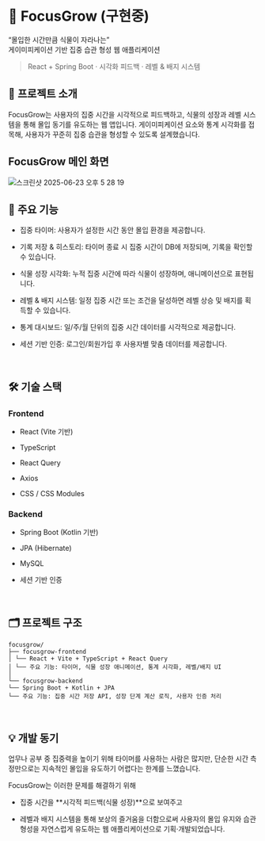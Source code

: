 # 🌱 FocusGrow (구현중)
“몰입한 시간만큼 식물이 자라나는”  
게이미피케이션 기반 집중 습관 형성 웹 애플리케이션

> React + Spring Boot · 시각화 피드백 · 레벨 & 배지 시스템

## 🎯 프로젝트 소개

FocusGrow는 사용자의 집중 시간을 시각적으로 피드백하고,
식물의 성장과 레벨 시스템을 통해 몰입 동기를 유도하는 웹 앱입니다.
게이미피케이션 요소와 통계 시각화를 접목해,
사용자가 꾸준히 집중 습관을 형성할 수 있도록 설계했습니다.

## FocusGrow 메인 화면
![스크린샷 2025-06-23 오후 5 28 19](https://github.com/user-attachments/assets/89cffbc0-e309-49c3-93e2-ae4642349552)


## 🔑 주요 기능

- 집중 타이머: 사용자가 설정한 시간 동안 몰입 환경을 제공합니다.

- 기록 저장 & 히스토리: 타이머 종료 시 집중 시간이 DB에 저장되며, 기록을 확인할 수 있습니다.

- 식물 성장 시각화: 누적 집중 시간에 따라 식물이 성장하며, 애니메이션으로 표현됩니다.

- 레벨 & 배지 시스템: 일정 집중 시간 또는 조건을 달성하면 레벨 상승 및 배지를 획득할 수 있습니다.

- 통계 대시보드: 일/주/월 단위의 집중 시간 데이터를 시각적으로 제공합니다.

- 세션 기반 인증: 로그인/회원가입 후 사용자별 맞춤 데이터를 제공합니다.

<br>

## 🛠 기술 스택

### Frontend

- React (Vite 기반)

- TypeScript

- React Query 

- Axios 

- CSS / CSS Modules


### Backend

- Spring Boot (Kotlin 기반)

- JPA (Hibernate) 

- MySQL 

- 세션 기반 인증

<br>

## 🗂 프로젝트 구조
```
focusgrow/
├── focusgrow-frontend
│ └── React + Vite + TypeScript + React Query
│ └── 주요 기능: 타이머, 식물 성장 애니메이션, 통계 시각화, 레벨/배지 UI
│
└── focusgrow-backend
└── Spring Boot + Kotlin + JPA
└── 주요 기능: 집중 시간 저장 API, 성장 단계 계산 로직, 사용자 인증 처리
```
<br>

## 💡 개발 동기

업무나 공부 중 집중력을 높이기 위해 타이머를 사용하는 사람은 많지만,
단순한 시간 측정만으로는 지속적인 몰입을 유도하기 어렵다는 한계를 느꼈습니다.

FocusGrow는 이러한 문제를 해결하기 위해

- 집중 시간을 **시각적 피드백(식물 성장)**으로 보여주고

- 레벨과 배지 시스템을 통해 보상의 즐거움을 더함으로써
사용자의 몰입 유지와 습관 형성을 자연스럽게 유도하는 웹 애플리케이션으로 기획·개발되었습니다.
